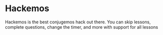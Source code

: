 # Hackemos
Hackemos is the best conjugemos hack out there. You can skip lessons, complete questions, change the timer, and more with support for all lessons
